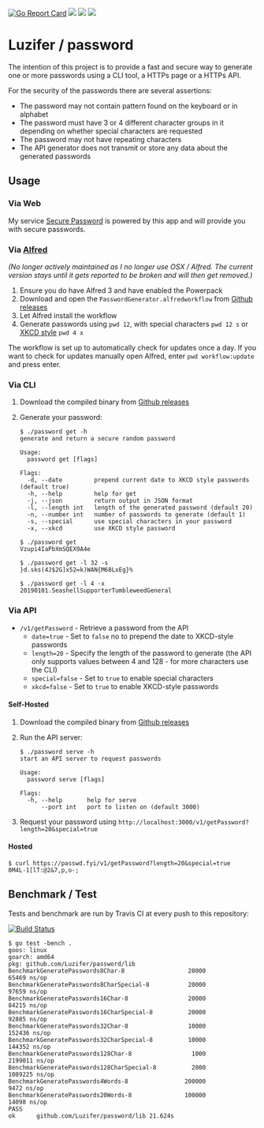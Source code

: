 [![Go Report Card](https://goreportcard.com/badge/github.com/Luzifer/password)](https://goreportcard.com/report/github.com/Luzifer/password)
![](https://badges.fyi/github/license/Luzifer/password)
![](https://badges.fyi/github/downloads/Luzifer/password)
![](https://badges.fyi/github/latest-release/Luzifer/password)

# Luzifer / password

The intention of this project is to provide a fast and secure way to generate one or more passwords using a CLI tool, a HTTPs page or a HTTPs API.

For the security of the passwords there are several assertions:

- The password may not contain pattern found on the keyboard or in alphabet
- The password must have 3 or 4 different character groups in it depending on whether special characters are requested
- The password may not have repeating characters
- The API generator does not transmit or store any data about the generated passwords

## Usage

### Via Web

My service [Secure Password](https://passwd.fyi/) is powered by this app and will provide you with secure passwords.

### Via [Alfred](https://www.alfredapp.com/)

_(No longer actively maintained as I no longer use OSX / Alfred. The current version stays until it gets reported to be broken and will then get removed.)_

1. Ensure you do have Alfred 3 and have enabled the Powerpack
2. Download and open the `PasswordGenerator.alfredworkflow` from [Github releases](https://github.com/Luzifer/password/releases/latest)
3. Let Alfred install the workflow
4. Generate passwords using `pwd 12`, with special characters `pwd 12 s` or [XKCD style](https://xkcd.com/936/) `pwd 4 x`

The workflow is set up to automatically check for updates once a day. If you want to check for updates manually open Alfred, enter `pwd workflow:update` and press enter.

### Via CLI

1. Download the compiled binary from [Github releases](https://github.com/Luzifer/password/releases/latest)
2. Generate your password:

    ```console
    $ ./password get -h
    generate and return a secure random password
    
    Usage:
      password get [flags]
    
    Flags:
      -d, --date         prepend current date to XKCD style passwords (default true)
      -h, --help         help for get
      -j, --json         return output in JSON format
      -l, --length int   length of the generated password (default 20)
      -n, --number int   number of passwords to generate (default 1)
      -s, --special      use special characters in your password
      -x, --xkcd         use XKCD style password

    $ ./password get
    Vzupi4IaPbXmSQEX9A4e

    $ ./password get -l 32 -s
    }d.sks(4J$2G]x52=k)WAN{M68LxEg}%

    $ ./password get -l 4 -x
    20190101.SeashellSupporterTumbleweedGeneral
    ```

### Via API

- `/v1/getPassword` - Retrieve a password from the API
  - `date=true` - Set to `false` no to prepend the date to XKCD-style passwords
  - `length=20` - Specify the length of the password to generate (the API only supports values between 4 and 128 - for more characters use the CLI)
  - `special=false` - Set to `true` to enable special characters
  - `xkcd=false` - Set to `true` to enable XKCD-style passwords

#### Self-Hosted

1. Download the compiled binary from [Github releases](https://github.com/Luzifer/password/releases/latest)
2. Run the API server:

    ```console
    $ ./password serve -h
    start an API server to request passwords

    Usage:
      password serve [flags]

    Flags:
      -h, --help       help for serve
          --port int   port to listen on (default 3000)
    ```
3. Request your password using `http://localhost:3000/v1/getPassword?length=20&special=true`

#### Hosted

```console
$ curl https://passwd.fyi/v1/getPassword?length=20&special=true
0M4L-1[lT:@2&7,p,o-;
```

## Benchmark / Test

Tests and benchmark are run by Travis CI at every push to this repository:

[![Build Status](https://travis-ci.org/Luzifer/password.svg)](https://travis-ci.org/Luzifer/password)

```console
$ go test -bench .
goos: linux
goarch: amd64
pkg: github.com/Luzifer/password/lib
BenchmarkGeneratePasswords8Char-8                  20000             65469 ns/op
BenchmarkGeneratePasswords8CharSpecial-8           20000             97659 ns/op
BenchmarkGeneratePasswords16Char-8                 20000             84215 ns/op
BenchmarkGeneratePasswords16CharSpecial-8          20000             92885 ns/op
BenchmarkGeneratePasswords32Char-8                 10000            152436 ns/op
BenchmarkGeneratePasswords32CharSpecial-8          10000            144352 ns/op
BenchmarkGeneratePasswords128Char-8                 1000           2199011 ns/op
BenchmarkGeneratePasswords128CharSpecial-8          2000           1089225 ns/op
BenchmarkGeneratePasswords4Words-8                200000              9472 ns/op
BenchmarkGeneratePasswords20Words-8               100000             14098 ns/op
PASS
ok      github.com/Luzifer/password/lib 21.624s
```
